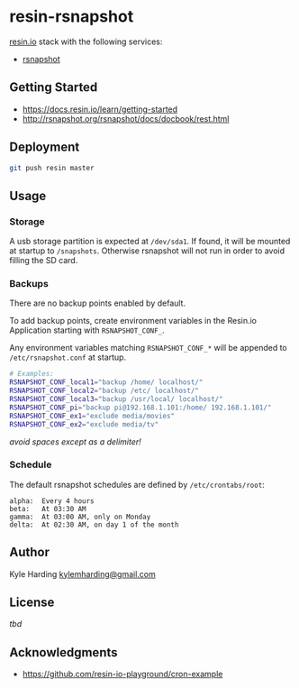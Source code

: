 # resin-rsnapshot

[resin.io](https://resin.io/) stack with the following services:
* [rsnapshot](http://rsnapshot.org/)

## Getting Started

* https://docs.resin.io/learn/getting-started
* http://rsnapshot.org/rsnapshot/docs/docbook/rest.html

## Deployment

```bash
git push resin master
```

## Usage

### Storage
A usb storage partition is expected at `/dev/sda1`. If found, it will be mounted
at startup to `/snapshots`. Otherwise rsnapshot will not run in order to
avoid filling the SD card.

### Backups
There are no backup points enabled by default.

To add backup points, create environment variables in the Resin.io Application starting
with `RSNAPSHOT_CONF_`.

Any environment variables matching `RSNAPSHOT_CONF_*` will be appended
to `/etc/rsnapshot.conf` at startup.

```bash
# Examples:
RSNAPSHOT_CONF_local1="backup /home/ localhost/"
RSNAPSHOT_CONF_local2="backup /etc/ localhost/"
RSNAPSHOT_CONF_local3="backup /usr/local/ localhost/"
RSNAPSHOT_CONF_pi="backup pi@192.168.1.101:/home/ 192.168.1.101/"
RSNAPSHOT_CONF_ex1="exclude media/movies"
RSNAPSHOT_CONF_ex2="exclude media/tv"
```

_avoid spaces except as a delimiter!_

### Schedule

The default rsnapshot schedules are defined by `/etc/crontabs/root`:
```
alpha:	Every 4 hours
beta:	At 03:30 AM
gamma:	At 03:00 AM, only on Monday
delta:	At 02:30 AM, on day 1 of the month
```

## Author

Kyle Harding <kylemharding@gmail.com>

## License

_tbd_

## Acknowledgments

* https://github.com/resin-io-playground/cron-example
